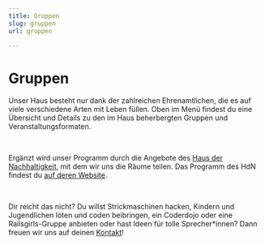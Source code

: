 ```yaml
---
title: Gruppen
slug: gruppen
url: gruppen

---
```


# Gruppen

Unser Haus besteht nur dank der zahlreichen Ehrenamtlichen, die es auf viele verschiedene Arten mit Leben füllen. Oben im Menü findest du eine Übersicht und Details zu den im Haus beherbergten Gruppen und Veranstaltungsformaten.

<br>

Ergänzt wird unser Programm durch die Angebote des [Haus der Nachhaltigkeit](https://www.h-d-n.org/), mit dem wir uns die Räume teilen. Das Programm des HdN findest du [auf deren Website](https://www.h-d-n.org/).

<br>

Dir reicht das nicht? Du willst Strickmaschinen hacken, Kindern und Jugendlichen löten und coden beibringen, ein Coderdojo oder eine Railsgirls-Gruppe anbieten oder hast Ideen für tolle Sprecher\*innen? Dann freuen wir uns auf deinen [Kontakt](/kontakt/)!

